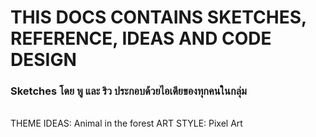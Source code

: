 # THIS DOCS CONTAINS SKETCHES, REFERENCE, IDEAS AND CODE DESIGN
### Sketches โดย พู และ ริว ประกอบด้วยไอเดียของทุกคนในกลุ่ม
<br/>
THEME IDEAS: Animal in the forest
ART STYLE: Pixel Art